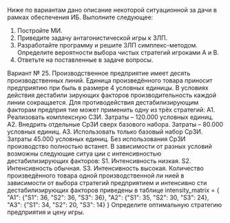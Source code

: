 Ниже по вариантам дано описание некоторой ситуационной за
дачи в рамках обеспечения ИБ. Выполните следующее: 
1. Постройте МИ. 
2. Приведите задачу антагонистической игры к ЗЛП. 
3. Разработайте программу и решите ЗЛП симплекс-методом. 
Определите вероятности выбора чистых стратегий игроками A и B. 
4. Ответьте на поставленные в задаче вопросы.

Вариант № 25. 
Производственное предприятие имеет десять производственных 
линий. Единица произведённого товара приносит предприятию при
быль в размере 4 условных единицы. В условиях действия дестабили
зирующих факторов производительность каждой линии сокращается. 
Для противодействия дестабилизирующим факторам предприя
тие может применить одну из трёх стратегий: 
A1. Реализовать комплексную СЗИ. Затраты – 120.000 условных 
единиц. 
A2. Внедрить отдельные СрЗИ сверх базового набора. Затраты – 
80.000 условных единиц.
A3. Использовать только базовый набор СрЗИ. Затраты 45.000 
условных единиц. 
Без использования СрЗИ производство полностью встанет. 
В зависимости от разных условий возможны следующие ситуа
ции с интенсивностью дестабилизирующих факторов: 
S1. Интенсивность низкая. 
S2. Интенсивность обычная. 
S3. Интенсивность высокая. 
Количество произведённого товара одной производственной ли
нией в зависимости от выбора стратегий предприятием и интенсивно
сти дестабилизирующих факторов приведены в таблице
intensity_matrix = {
    "A1": {"S1": 36, "S2": 36, "S3": 36},
    "A2": {"S1": 35, "S2": 30, "S3": 24},
    "A3": {"S1": 34, "S2": 20, "S3": 14}
}
Определите оптимальную стратегию предприятия и цену игры.